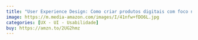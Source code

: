 ```yaml
---
title: "User Experience Design: Como criar produtos digitais com foco nas pessoas"
image: https://m.media-amazon.com/images/I/41nfw+fDO6L.jpg
categories: [UX - UI - Usabilidade]
buy: https://amzn.to/2UG2hmz
---
```

